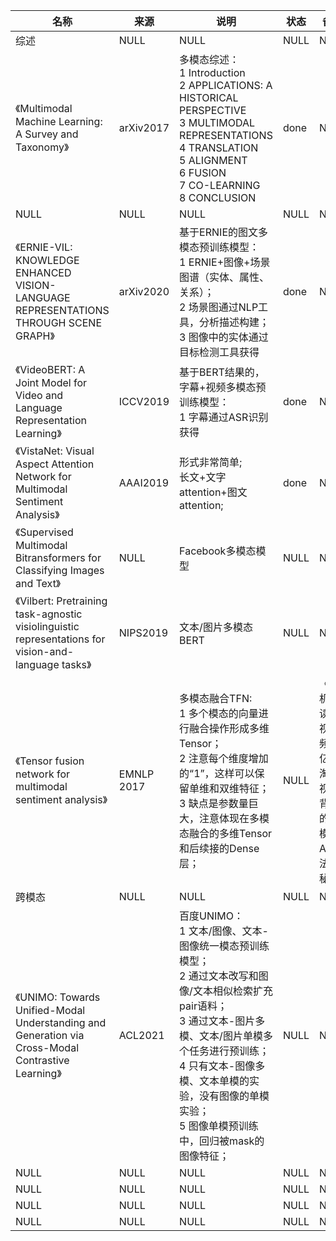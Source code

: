 |名称  |  来源   | 说明  |状态   | 备注  |
|  ----  | ----  |----  | ----  |----  |
| 综述  | NULL |NULL |NULL |NULL |
| 《Multimodal Machine Learning: A Survey and Taxonomy》  | arXiv2017 |多模态综述：<br/>1 Introduction<br/>2 APPLICATIONS: A HISTORICAL PERSPECTIVE<br/>3 MULTIMODAL REPRESENTATIONS<br/>4 TRANSLATION<br/>5 ALIGNMENT<br/>6 FUSION<br/>7 CO-LEARNING<br/>8 CONCLUSION |done |NULL |
| NULL  | NULL |NULL |NULL |NULL |
| 《ERNIE-VIL: KNOWLEDGE ENHANCED VISION-LANGUAGE REPRESENTATIONS THROUGH SCENE GRAPH》| arXiv2020|基于ERNIE的图文多模态预训练模型：<br/>1 ERNIE+图像+场景图谱（实体、属性、关系）；<br/>2 场景图通过NLP工具，分析描述构建；<br/>3 图像中的实体通过目标检测工具获得|done|NULL |
| 《VideoBERT: A Joint Model for Video and Language Representation Learning》| ICCV2019|基于BERT结果的，字幕+视频多模态预训练模型：<br/> 1 字幕通过ASR识别获得|done|NULL |
| 《VistaNet: Visual Aspect Attention Network for Multimodal Sentiment Analysis》  | AAAI2019 |形式非常简单;<br/>长文+文字attention+图文attention; |done |NULL |
| 《Supervised Multimodal Bitransformers for Classifying Images and Text》  | NULL |Facebook多模态模型 |NULL |NULL |
| 《Vilbert: Pretraining task-agnostic visiolinguistic representations for vision-and-language tasks》  | NIPS2019 |文本/图片多模态BERT |NULL |NULL |
| 《Tensor fusion network for multimodal sentiment analysis》| EMNLP 2017|多模态融合TFN:<br/>1 多个模态的向量进行融合操作形成多维Tensor；<br/>2 注意每个维度增加的“1”，这样可以保留单维和双维特征；<br/>3 缺点是参数量巨大，注意体现在多模态融合的多维Tensor和后续接的Dense层；|NULL |《让机器读懂视频：亿级淘宝视频背后的多模态AI算法揭秘》|| 《Efficient Low-rank Multimodal Fusion with Modality-Specific Factors》| ACL 2018|多模态融合LMF:<br/>1 对TFN的优化；<br/>2 注意是对多模态融合Tensor和Dense参数进行分解，进而减少参数量和计算量；|NULL |《让机器读懂视频：亿级淘宝视频背后的多模态AI算法揭秘》|
| 跨模态  | NULL |NULL |NULL |NULL |
| 《UNIMO: Towards Unified-Modal Understanding and Generation via Cross-Modal Contrastive Learning》| ACL2021|百度UNIMO：<br/>1 文本/图像、文本-图像统一模态预训练模型；<br/>2 通过文本改写和图像/文本相似检索扩充pair语料；<br/>3 通过文本-图片多模、文本/图片单模多个任务进行预训练；<br/>4 只有文本-图像多模、文本单模的实验，没有图像的单模实验；<br/>5 图像单模预训练中，回归被mask的图像特征；|NULL |NULL |
| NULL  | NULL |NULL |NULL |NULL |
| NULL  | NULL |NULL |NULL |NULL |
| NULL  | NULL |NULL |NULL |NULL |
| NULL  | NULL |NULL |NULL |NULL |
